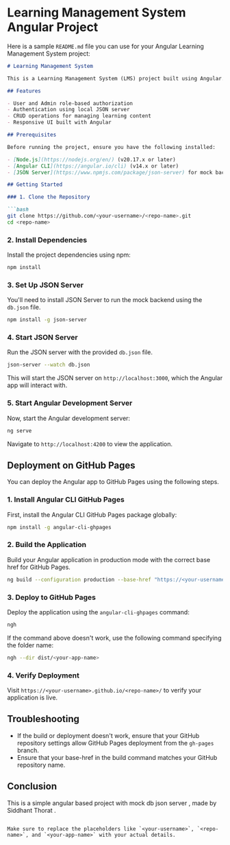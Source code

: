 # Learning Management System Angular Project

Here is a sample `README.md` file you can use for your Angular Learning Management System project:

```markdown
# Learning Management System

This is a Learning Management System (LMS) project built using Angular. The project includes role-based authentication and authorization, using a local JSON server to store and manage the data.

## Features

- User and Admin role-based authorization
- Authentication using local JSON server
- CRUD operations for managing learning content
- Responsive UI built with Angular

## Prerequisites

Before running the project, ensure you have the following installed:

- [Node.js](https://nodejs.org/en/) (v20.17.x or later)
- [Angular CLI](https://angular.io/cli) (v14.x or later)
- [JSON Server](https://www.npmjs.com/package/json-server) for mock backend data

## Getting Started

### 1. Clone the Repository

```bash
git clone https://github.com/<your-username>/<repo-name>.git
cd <repo-name>
```

### 2. Install Dependencies

Install the project dependencies using npm:

```bash
npm install
```

### 3. Set Up JSON Server

You'll need to install JSON Server to run the mock backend using the `db.json` file.

```bash
npm install -g json-server
```

### 4. Start JSON Server

Run the JSON server with the provided `db.json` file.

```bash
json-server --watch db.json
```

This will start the JSON server on `http://localhost:3000`, which the Angular app will interact with.

### 5. Start Angular Development Server

Now, start the Angular development server:

```bash
ng serve
```

Navigate to `http://localhost:4200` to view the application.

## Deployment on GitHub Pages

You can deploy the Angular app to GitHub Pages using the following steps.

### 1. Install Angular CLI GitHub Pages

First, install the Angular CLI GitHub Pages package globally:

```bash
npm install -g angular-cli-ghpages
```

### 2. Build the Application

Build your Angular application in production mode with the correct base href for GitHub Pages.

```bash
ng build --configuration production --base-href "https://<your-username>.github.io/<repo-name>/"
```

### 3. Deploy to GitHub Pages

Deploy the application using the `angular-cli-ghpages` command:

```bash
ngh
```

If the command above doesn't work, use the following command specifying the folder name:

```bash
ngh --dir dist/<your-app-name>
```

### 4. Verify Deployment

Visit `https://<your-username>.github.io/<repo-name>/` to verify your application is live.

## Troubleshooting

- If the build or deployment doesn't work, ensure that your GitHub repository settings allow GitHub Pages deployment from the `gh-pages` branch.
- Ensure that your base-href in the build command matches your GitHub repository name.

## Conclusion

This is a simple angular based project with mock db json server , made by Siddhant Thorat .
```

Make sure to replace the placeholders like `<your-username>`, `<repo-name>`, and `<your-app-name>` with your actual details.
